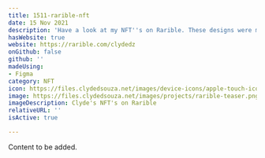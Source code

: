 ```yaml
---
title: 1511-rarible-nft
date: 15 Nov 2021
description: 'Have a look at my NFT''s on Rarible. These designs were made using Figma! '
hasWebsite: true
website: https://rarible.com/clydedz
onGithub: false
github: ''
madeUsing:
- Figma
category: NFT
icon: https://files.clydedsouza.net/images/device-icons/apple-touch-icon.png
image: https://files.clydedsouza.net/images/projects/rarible-teaser.png
imageDescription: Clyde's NFT's on Rarible
relativeURL: ''
isActive: true

---
```

Content to be added.